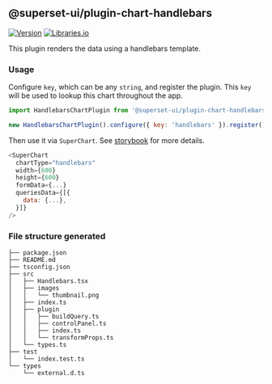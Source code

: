 <!--
Licensed to the Apache Software Foundation (ASF) under one
or more contributor license agreements.  See the NOTICE file
distributed with this work for additional information
regarding copyright ownership.  The ASF licenses this file
to you under the Apache License, Version 2.0 (the
"License"); you may not use this file except in compliance
with the License.  You may obtain a copy of the License at

  http://www.apache.org/licenses/LICENSE-2.0

Unless required by applicable law or agreed to in writing,
software distributed under the License is distributed on an
"AS IS" BASIS, WITHOUT WARRANTIES OR CONDITIONS OF ANY
KIND, either express or implied.  See the License for the
specific language governing permissions and limitations
under the License.
-->

## @superset-ui/plugin-chart-handlebars

[![Version](https://img.shields.io/npm/v/@superset-ui/plugin-chart-handlebars.svg?style=flat)](https://www.npmjs.com/package/@superset-ui/plugin-chart-handlebars)
[![Libraries.io](https://img.shields.io/librariesio/release/npm/%40superset-ui%2Fplugin-chart-handlebars?style=flat)](https://libraries.io/npm/@superset-ui%2Fplugin-chart-handlebars)

This plugin renders the data using a handlebars template.

### Usage

Configure `key`, which can be any `string`, and register the plugin. This `key` will be used to
lookup this chart throughout the app.

```js
import HandlebarsChartPlugin from '@superset-ui/plugin-chart-handlebars';

new HandlebarsChartPlugin().configure({ key: 'handlebars' }).register();
```

Then use it via `SuperChart`. See
[storybook](https://apache-superset.github.io/superset-ui/?selectedKind=plugin-chart-handlebars) for
more details.

```js
<SuperChart
  chartType="handlebars"
  width={600}
  height={600}
  formData={...}
  queriesData={[{
    data: {...},
  }]}
/>
```

### File structure generated

```
├── package.json
├── README.md
├── tsconfig.json
├── src
│   ├── Handlebars.tsx
│   ├── images
│   │   └── thumbnail.png
│   ├── index.ts
│   ├── plugin
│   │   ├── buildQuery.ts
│   │   ├── controlPanel.ts
│   │   ├── index.ts
│   │   └── transformProps.ts
│   └── types.ts
├── test
│   └── index.test.ts
└── types
    └── external.d.ts
```
